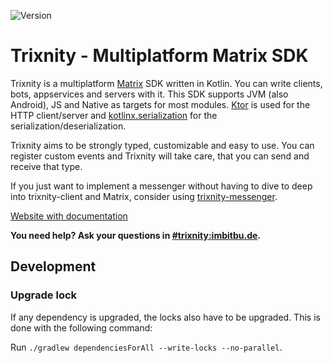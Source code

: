 ![Version](https://gitlab.com/trixnity/trixnity/-/badges/release.svg?value_width=90)

# Trixnity - Multiplatform Matrix SDK

Trixnity is a multiplatform [Matrix](matrix.org) SDK written in Kotlin.
You can write clients, bots, appservices and servers with it.
This SDK supports JVM (also Android), JS and Native as targets for most modules.
[Ktor](https://github.com/ktorio/ktor) is used for the HTTP client/server and
[kotlinx.serialization](https://github.com/Kotlin/kotlinx.serialization) for the serialization/deserialization.

Trixnity aims to be strongly typed, customizable and easy to use.
You can register custom events and Trixnity will take care, that you can send and receive that type.

If you just want to implement a messenger without having to dive to deep into trixnity-client and Matrix, consider
using [trixnity-messenger](https://gitlab.com/connect2x/trixnity-messenger).

[Website with documentation](https://trixnity.gitlab.io/trixnity)

**You need help? Ask your questions in [#trixnity:imbitbu.de](https://matrix.to/#/#trixnity:imbitbu.de).**

## Development

### Upgrade lock

If any dependency is upgraded, the locks also have to be upgraded. This is done with the following command:

Run `./gradlew dependenciesForAll --write-locks --no-parallel`.
